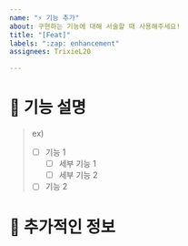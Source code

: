 ```yaml
---
name: "⚡ 기능 추가"
about: 구현하는 기능에 대해 서술할 때 사용해주세요!
title: "[Feat]"
labels: ":zap: enhancement"
assignees: TrixieL20

---
```


# 📌 기능 설명

> ex)
> - [ ] 기능 1
>   - [ ] 세부 기능 1
>   - [ ] 세부 기능 2
>
> - [ ] 기능 2


# 📝 추가적인 정보

